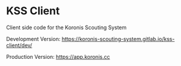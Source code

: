 # KSS Client

Client side code for the Koronis Scouting System

Development Version: https://koronis-scouting-system.gitlab.io/kss-client/dev/

Production Version: https://app.koronis.cc

